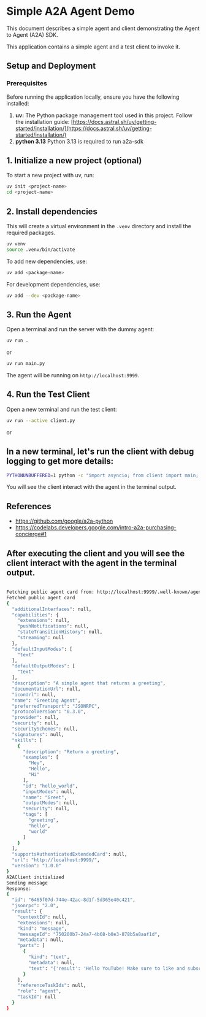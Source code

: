# Simple A2A Agent Demo

This document describes a simple agent and client demonstrating the Agent to Agent (A2A) SDK.

This application contains a simple agent and a test client to invoke it.

## Setup and Deployment

### Prerequisites

Before running the application locally, ensure you have the following installed:

1. **uv:** The Python package management tool used in this project. Follow the installation guide: [https://docs.astral.sh/uv/getting-started/installation/](https://docs.astral.sh/uv/getting-started/installation/)
2. **python 3.13** Python 3.13 is required to run a2a-sdk 

## 1. Initialize a new project (optional)

To start a new project with uv, run:

```bash
uv init <project-name>
cd <project-name>
```

## 2. Install dependencies

This will create a virtual environment in the `.venv` directory and install the required packages.

```bash
uv venv
source .venv/bin/activate
```

To add new dependencies, use:

```bash
uv add <package-name>
```

For development dependencies, use:

```bash
uv add --dev <package-name>
```

## 3. Run the Agent
Open a terminal and run the server with the dummy agent:

```bash
uv run .
```

or

```bash
uv run main.py
```

The agent will be running on `http://localhost:9999`.

## 4. Run the Test Client
Open a new terminal and run the test client:

```bash
uv run --active client.py
```
or

## In a new terminal, let's run the client with debug logging to get more details:
```bash
PYTHONUNBUFFERED=1 python -c "import asyncio; from client import main; asyncio.run(main())" --log-level=debug
```

You will see the client interact with the agent in the terminal output.

## References
- https://github.com/google/a2a-python
- https://codelabs.developers.google.com/intro-a2a-purchasing-concierge#1

## After executing the client and you will see the client interact with the agent in the terminal output.

```bash

Fetching public agent card from: http://localhost:9999/.well-known/agent.json
Fetched public agent card
{
  "additionalInterfaces": null,
  "capabilities": {
    "extensions": null,
    "pushNotifications": null,
    "stateTransitionHistory": null,
    "streaming": null
  },
  "defaultInputModes": [
    "text"
  ],
  "defaultOutputModes": [
    "text"
  ],
  "description": "A simple agent that returns a greeting",
  "documentationUrl": null,
  "iconUrl": null,
  "name": "Greeting Agent",
  "preferredTransport": "JSONRPC",
  "protocolVersion": "0.3.0",
  "provider": null,
  "security": null,
  "securitySchemes": null,
  "signatures": null,
  "skills": [
    {
      "description": "Return a greeting",
      "examples": [
        "Hey",
        "Hello",
        "Hi"
      ],
      "id": "hello_world",
      "inputModes": null,
      "name": "Greet",
      "outputModes": null,
      "security": null,
      "tags": [
        "greeting",
        "hello",
        "world"
      ]
    }
  ],
  "supportsAuthenticatedExtendedCard": null,
  "url": "http://localhost:9999/",
  "version": "1.0.0"
}
A2AClient initialized
Sending message
Response:
{
  "id": "6465f07d-744e-42ac-8d1f-5d365e40c421",
  "jsonrpc": "2.0",
  "result": {
    "contextId": null,
    "extensions": null,
    "kind": "message",
    "messageId": "750200b7-24a7-4b68-b0e3-878b5a8aaf1d",
    "metadata": null,
    "parts": [
      {
        "kind": "text",
        "metadata": null,
        "text": "{'result': 'Hello YouTube! Make sure to like and subscribe!', 'status': 'success'}"
      }
    ],
    "referenceTaskIds": null,
    "role": "agent",
    "taskId": null
  }
}
```
